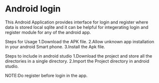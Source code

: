 # Android login
This Android Application provides interface for login and register where data is stored local sqlite and it can be helpful for integerating login and register module for any of the android app.

Steps for Usage
1.Download the APK file.
2.Allow unknown app installation in your android Smart phone.
3.Install the Apk file.


Steps to include in android studio
1.Download the project and store all the directories in a single directory.
2.Import the Project directory in android studio.

NOTE:Do register before login in the app.


